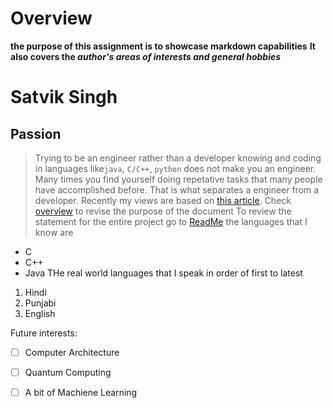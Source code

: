 # Overview
**the purpose of this assignment is to showcase markdown capabilities**
**It also covers the _author's areas of interests and general hobbies_**
# Satvik Singh
## Passion
> Trying to be an engineer rather than a developer
knowing and coding in languages like`java`, `C/C++`, `python` does not make you an engineer. Many times you find yourself doing repetative tasks that many people have accomplished before. That is what separates a engineer from a developer. 
Recently my views are based on [this article](https://www.theatlantic.com/technology/archive/2015/11/programmers-should-not-call-themselves-engineers/414271/). 
Check [overview](#overview) to revise the purpose of the document
To review the statement for the entire project go to [ReadMe](README.md)
the languages that I know are
- C
- C++
- Java
THe real world languages that I speak in order of first to latest
1. Hindi
2. Punjabi
3. English

Future interests:
-  [ ] Computer Architecture
-  [ ] Quantum Computing
-  [ ] A bit of Machiene Learning

 